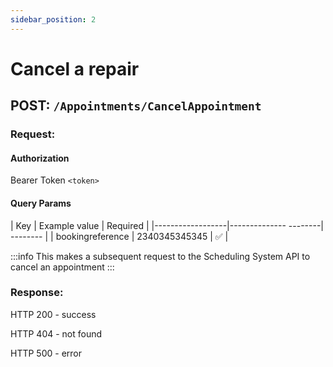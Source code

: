 ```yaml
---
sidebar_position: 2
---
```


# Cancel a repair

## POST: `/Appointments/CancelAppointment`

### Request:

#### Authorization

Bearer Token `<token>`

#### Query Params

| Key              | Example value         | Required |
|------------------|-------------- --------| -------- |
| bookingreference | 2340345345345         | ✅       |

:::info
This makes a subsequent request to the Scheduling System API to cancel an appointment
:::


### Response:

HTTP 200 - success

HTTP 404 - not found

HTTP 500 - error